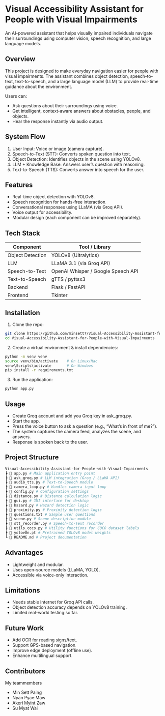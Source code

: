 # Visual Accessibility Assistant for People with Visual Impairments

An AI-powered assistant that helps visually impaired individuals navigate their surroundings using computer vision, speech recognition, and large language models.

## Overview

This project is designed to make everyday navigation easier for people with visual impairments.
The assistant combines object detection, speech-to-text, text-to-speech, and a large language model (LLM) to provide real-time guidance about the environment.

Users can:

- Ask questions about their surroundings using voice.
- Get intelligent, context-aware answers about obstacles, people, and objects.
- Hear the response instantly via audio output.   

## System Flow

1. User Input: Voice or image (camera capture).
2. Speech-to-Text (STT): Converts spoken question into text.
3. Object Detection: Identifies objects in the scene using YOLOv8.
4. LLM + Knowledge Base: Answers user’s question with reasoning.
5. Text-to-Speech (TTS): Converts answer into speech for the user.

## Features

- Real-time object detection with YOLOv8.
- Speech recognition for hands-free interaction.
- Conversational responses using LLaMA (via Groq API).
- Voice output for accessibility.
- Modular design (each component can be improved separately).

## Tech Stack  

| Component         | Tool / Library                          |  
|------------------|------------------------------------------|  
| Object Detection | YOLOv8 (Ultralytics)                     |  
| LLM              | LLaMA 3.1 (via Groq API)                 |  
| Speech-to-Text   | OpenAI Whisper / Google Speech API        |  
| Text-to-Speech   | gTTS / pyttsx3                           |  
| Backend          | Flask / FastAPI                          |  
| Frontend         | Tkinter     |  

## Installation

1. Clone the repo:

```bash
git clone https://github.com/minsett7/Visual-Accessibility-Assistant-for-People-with-Visual-Impairments.git
cd Visual-Accessibility-Assistant-for-People-with-Visual-Impairments
```

2. Create a virtual environment & install dependencies:

```bash
python -m venv venv
source venv/bin/activate    # On Linux/Mac
venv\Scripts\activate       # On Windows
pip install -r requirements.txt
```

3. Run the application:

```bash
python app.py
```

## Usage

- Create Groq account and add you Groq key in ask_groq.py.
- Start the app.
- Press the voice button to ask a question (e.g., “What’s in front of me?”).
- The system captures the camera feed, analyzes the scene, and answers.
- Response is spoken back to the user.


## Project Structure

```bash
Visual-Accessibility-Assistant-for-People-with-Visual-Impairments
┣ 📜 app.py # Main application entry point
┣ 📜 ask_groq.py # LLM integration (Groq / LLaMA API)
┣ 📜 audio_tts.py # Text-to-Speech module
┣ 📜 camera_loop.py # Handles camera input loop
┣ 📜 config.py # Configuration settings
┣ 📜 distance.py # Distance calculation logic
┣ 📜 gui.py # GUI interface for desktop
┣ 📜 hazard.py # Hazard detection logic
┣ 📜 proximity.py # Proximity detection logic
┣ 📜 questions.txt # Sample user questions
┣ 📜 scene.py # Scene description module
┣ 📜 stt_recorder.py # Speech-to-Text recorder
┣ 📜 utils_coco.py # Utility functions for COCO dataset labels
┣ 📜 yolov8n.pt # Pretrained YOLOv8 model weights
┗ 📜 README.md # Project documentation
```

## Advantages

- Lightweight and modular.
- Uses open-source models (LLaMA, YOLO).
- Accessible via voice-only interaction.

## Limitations

- Needs stable internet for Groq API calls.
- Object detection accuracy depends on YOLOv8 training.
- Limited real-world testing so far.

## Future Work

- Add OCR for reading signs/text.
- Support GPS-based navigation.
- Improve edge deployment (offline use).
- Enhance multilingual support.

## Contributors

My teammembers
- Min Sett Paing
- Nyan Pyae Maw
- Akeri Myint Zaw
- Su Myat Wai
